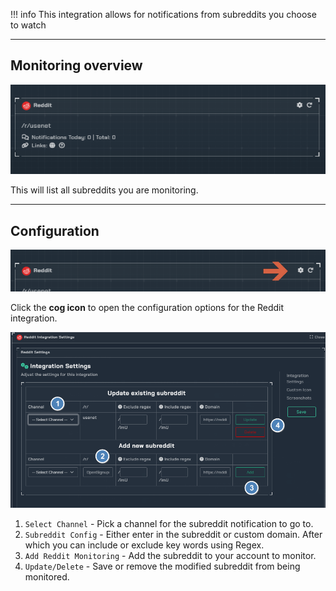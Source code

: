 !!! info
    This integration allows for notifications from subreddits you choose to watch



---

## Monitoring overview

![overview1.png](../../assets/screenshots/integrations/reddit/overview1.png)

This will list all subreddits you are monitoring.

---

## Configuration

![open_config.png](../../assets/screenshots/integrations/reddit/open_config.png)

Click the **cog icon** to open the configuration options for the Reddit integration.

![configuration2.png](../../assets/screenshots/integrations/reddit/configuration2.png)

1. `Select Channel` - Pick a channel for the subreddit notification to go to.
2. `Subreddit Config` - Either enter in the subreddit or custom domain. After which you can include or exclude key words using Regex.
3. `Add Reddit Monitoring` - Add the subreddit to your account to monitor.
4. `Update/Delete` - Save or remove the modified subreddit from being monitored.
